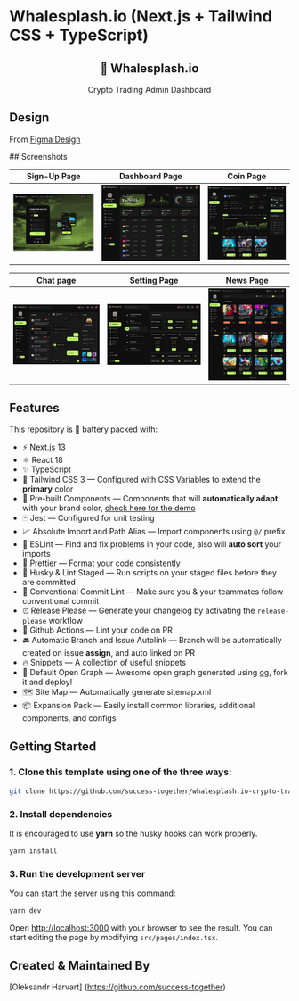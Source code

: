# Whalesplash.io (Next.js + Tailwind CSS + TypeScript)

<div align="center">
  <h2>🔋 Whalesplash.io</h2>
  <p>Crypto Trading Admin Dashboard</p>

</div>

## Design

<p>From <a href="https://www.figma.com/file/F6NM9YFPQ8ZLimaPpNwvqD/whalesplash.ai?node-id=943-22199&t=cJQdvsSYvo0fpow5-0">Figma Design</a></p>
## Screenshots

  Sign-Up Page                |   Dashboard Page        |  Coin Page
:-------------------------:|:-------------------------:|:-------------------------:
![](https://raw.githubusercontent.com/success-together/whalesplash.io-crypto-trading/main/screenshots/Sign-Up.png)|![](https://raw.githubusercontent.com/success-together/whalesplash.io-crypto-trading/main/screenshots/Dashboard.png)|![](https://raw.githubusercontent.com/success-together/whalesplash.io-crypto-trading/main/screenshots/Coin-Data.png)

  Chat page                |   Setting Page        |  News Page
:-------------------------:|:-------------------------:|:-------------------------:
![](https://raw.githubusercontent.com/success-together/whalesplash.io-crypto-trading/main/screenshots/Chats.png)|![](https://raw.githubusercontent.com/success-together/whalesplash.io-crypto-trading/main/screenshots/Bot-configuration.png)|![](https://raw.githubusercontent.com/success-together/whalesplash.io-crypto-trading/main/screenshots/News.png)

## Features

This repository is 🔋 battery packed with:

- ⚡️ Next.js 13
- ⚛️ React 18
- ✨ TypeScript
- 💨 Tailwind CSS 3 — Configured with CSS Variables to extend the **primary** color
- 💎 Pre-built Components — Components that will **automatically adapt** with your brand color, [check here for the demo](https://tsnext-tw.thcl.dev/components)
- 🃏 Jest — Configured for unit testing
- 📈 Absolute Import and Path Alias — Import components using `@/` prefix
- 📏 ESLint — Find and fix problems in your code, also will **auto sort** your imports
- 💖 Prettier — Format your code consistently
- 🐶 Husky & Lint Staged — Run scripts on your staged files before they are committed
- 🤖 Conventional Commit Lint — Make sure you & your teammates follow conventional commit
- ⏰ Release Please — Generate your changelog by activating the `release-please` workflow
- 👷 Github Actions — Lint your code on PR
- 🚘 Automatic Branch and Issue Autolink — Branch will be automatically created on issue **assign**, and auto linked on PR
- 🔥 Snippets — A collection of useful snippets
- 👀 Default Open Graph — Awesome open graph generated using [og](https://github.com/theodorusclarence/og), fork it and deploy!
- 🗺 Site Map — Automatically generate sitemap.xml
- 📦 Expansion Pack — Easily install common libraries, additional components, and configs

## Getting Started

### 1. Clone this template using one of the three ways:

   ```bash
   git clone https://github.com/success-together/whalesplash.io-crypto-trading.git
   ```

### 2. Install dependencies

It is encouraged to use **yarn** so the husky hooks can work properly.

```bash
yarn install
```

### 3. Run the development server

You can start the server using this command:

```bash
yarn dev
```

Open [http://localhost:3000](http://localhost:3000) with your browser to see the result. You can start editing the page by modifying `src/pages/index.tsx`.

## Created & Maintained By

[Oleksandr Harvart] (https://github.com/success-together)
